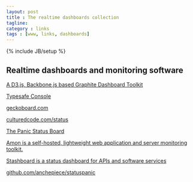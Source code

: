 ```yaml
---
layout: post
title : The realtime dashboards collection
tagline:
category : links
tags : [www, links, dashboards]
---
```

{% include JB/setup %}

Realtime dashboards and monitoring software
-------------------------------------------

[A D3.js, Backbone.js based Graphite Dashboard Toolkit](http://jondot.github.com/graphene/)

[Typesafe Console](http://console-demo.typesafe.com)

[geckoboard.com](https://demo.geckoboard.com/dashboard/B6782E562794C2F2/)

[culturedcode.com/status](http://culturedcode.com/status/)

[The Panic Status Board](http://www.panic.com/blog/2010/03/the-panic-status-board/)

[Amon is a self-hosted, lightweight web application and server monitoring toolkit.](http://amon.cx/)

[Stashboard is a status dashboard for APIs and software services](http://www.stashboard.org/)

[github.com/anchepiece/statuspanic](https://github.com/anchepiece/statuspanic)


